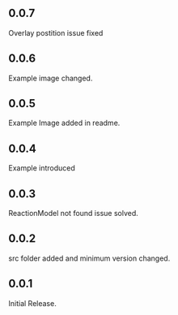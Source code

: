 ## 0.0.7

Overlay postition issue fixed

## 0.0.6

Example image changed.

## 0.0.5

Example Image added in readme.

## 0.0.4

Example introduced

## 0.0.3

ReactionModel not found issue solved.

## 0.0.2

src folder added and minimum version changed.

## 0.0.1

Initial Release.